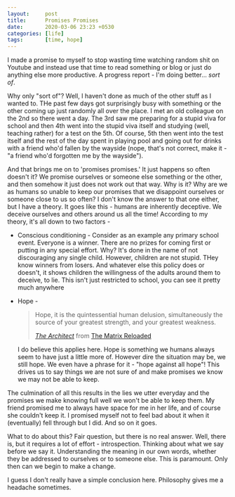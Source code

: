 ```yaml
---
layout: 	post
title: 		Promises Promises
date: 		2020-03-06 23:23 +0530
categories: [life]
tags: 		[time, hope]
---
```


I made a promise to myself to stop wasting time watching random shit on Youtube and instead use that time to read something or blog or just do anything else more productive. A progress report - I'm doing better... *sort of*.

Why only "sort of"? Well, I haven't done as much of the other stuff as I wanted to. THe past few days got surprisingly busy with something or the other coming up just randomly all over the place. I met an old colleague on the 2nd so there went a day. The 3rd saw me preparing for a stupid viva for school and then 4th went into the stupid viva itself and studying (well, teaching rather) for a test on the 5th. Of course, 5th then went into the test itself and the rest of the day spent in playing pool and going out for drinks with a friend who'd fallen by the wayside (nope, that's not correct, make it - "a friend who'd forgotten me by the wayside").

And that brings me on to 'promises promises.' It just happens so often doesn't it? We promise ourselves or someone else something or the other, and then somehow it just does not work out that way. Why is it? Why are we as humans so unable to keep our promises that we disappoint ourselves or someone close to us so often? I don't know the answer to that one either, but I have a theory. It goes like this - humans are inherently deceptive. We deceive ourselves and others around us all the time! According to my theory, it's all down to two factors -

* Conscious conditioning - Consider as an example any primary school event. Everyone is a winner. There are no prizes for coming first or putting in any special effort. Why? It's done in the name of not discouraging any single child. However, children are not stupid. THey know winners from losers. And whatever else this policy does or doesn't, it shows children the willingness of the adults around them to deceive, to lie. This isn't just restricted to school, you can see it pretty much anywhere

* Hope -

  > Hope, it is the quintessential human delusion, simultaneously the source of your greatest strength, and your greatest weakness.
  >
  > <cite><a href="https://scottmanning.com/content/the-architect-transcript/">The Architect</a></cite> from <a href="https://www.imdb.com/title/tt0234215/">The Matrix Reloaded</a>

  I do believe this applies here. Hope is something we humans always seem to have just a little more of. However dire the situation may be, we still hope. We even have a phrase for it - "hope against all hope"! This drives us to say things we are not sure of and make promises we know we may not be able to keep.

The culmination of all this results in the lies we utter everyday and the promises we make knowing full well we won't be able to keep them. My friend promised me to always have space for me in her life, and of course she couldn't keep it. I promised myself not to feel bad about it when it (eventually) fell through but I did. And so on it goes.

What to do about this? Fair question, but there is no real answer. Well, there is, but it requires a lot of effort - introspection. Thinking about what we say before we say it. Understanding the meaning in our own words, whether they be addressed to ourselves or to someone else. This is paramount. Only then can we begin to make a change.

I guess I don't really have a simple conclusion here. Philosophy gives me a headache sometimes.
